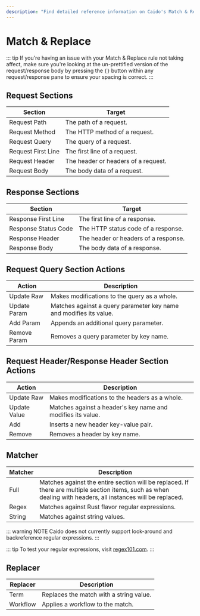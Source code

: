 ```yaml
---
description: "Find detailed reference information on Caido's Match & Replace feature including request/response sections, actions, matchers, and replacers."
---
```


# Match & Replace

::: tip
If you're having an issue with your Match & Replace rule not taking affect,
make sure you're looking at the un-prettified version of the request/response body by pressing the `{}` button within any request/response pane to ensure your spacing is correct.
:::

## Request Sections

| Section | Target |
|---------|-------------|
| Request Path | The path of a request. |
| Request Method | The HTTP method of a request. |
| Request Query | The query of a request. |
| Request First Line | The first line of a request. |
| Request Header | The header or headers of a request. |
| Request Body | The body data of a request. |

## Response Sections

| Section | Target |
|---------|-------------|
| Response First Line | The first line of a response. |
| Response Status Code | The HTTP status code of a response. |
| Response Header | The header or headers of a response. |
| Response Body | The body data of a response. |

## Request Query Section Actions

| Action | Description |
|--------|-------------|
| Update Raw | Makes modifications to the query as a whole. |
| Update Param | Matches against a query parameter key name and modifies its value. |
| Add Param | Appends an additional query parameter. |
| Remove Param | Removes a query parameter by key name. |

## Request Header/Response Header Section Actions

| Action | Description |
|--------|-------------|
| Update Raw | Makes modifications to the headers as a whole. |
| Update Value | Matches against a header's key name and modifies its value. |
| Add | Inserts a new header key-value pair. |
| Remove | Removes a header by key name. |

## Matcher

| Matcher | Description |
|---------|-------------|
| Full | Matches against the entire section will be replaced. If there are multiple section items, such as when dealing with headers, all instances will be replaced. |
| Regex | Matches against Rust flavor regular expressions. |
| String | Matches against string values. |

::: warning NOTE
Caido does not currently support look-around and backreference regular expressions.
:::

::: tip
To test your regular expressions, visit [regex101.com](https://regex101.com/).
:::

## Replacer

| Replacer | Description |
|----------|-------------|
| Term | Replaces the match with a string value. |
| Workflow | Applies a workflow to the match. |
